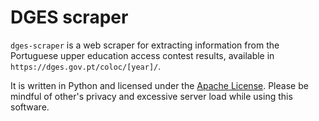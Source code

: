 # DGES scraper

`dges-scraper` is a web scraper for extracting information from the Portuguese upper education
access contest results, available in `https://dges.gov.pt/coloc/[year]/`.

It is written in Python and licensed under the [Apache License](LICENSE). Please be mindful of
other's privacy and excessive server load while using this software.

